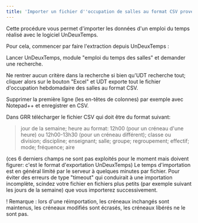 ```yaml
---
title: 'Importer un fichier d''occupation de salles au format CSV provenant de UnDeuxTemps'
---
```


Cette procédure vous permet d'importer les données d'un emploi du temps réalisé avec le logiciel UnDeuxTemps.

Pour cela, commencer par faire l'extraction depuis UnDeuxTemps :

Lancer UnDeuxTemps, module "emploi du temps des salles" et demander une recherche.

Ne rentrer aucun critère dans la recherche si bien qu'UDT recherche tout; cliquer alors sur le bouton "Excel" et UDT exporte tout le fichier d'occupation hebdomadaire des salles au format CSV.

Supprimer la première ligne (les en-têtes de colonnes) par exemple avec Notepad++ et enregistrer en CSV.

Dans GRR  télécharger le fichier CSV qui doit être du format suivant:

> jour de la semaine; heure au format: 12h00 (pour un créneau d'une heure) ou 12h00-13h30 (pour un créneau différent); classe ou division; discipline; enseignant; salle; groupe; regroupement; effectif; mode; fréquence; aire

(ces 6 derniers champs ne sont pas exploités pour le moment mais doivent figurer: c'est le format d'exportation UnDeuxTemps) Le temps d'importation est en général limité par le serveur à quelques minutes par fichier. Pour éviter des erreurs de type "timeout" qui conduirait à une importation incomplète, scindez votre fichier en fichiers plus petits (par exemple suivant les jours de la semaine) que vous importerez successivement.

! Remarque : lors d'une réimportation, les créneaux inchangés sont maintenus, les créneaux modifiés sont écrasés, les créneaux libérés ne le sont pas. 